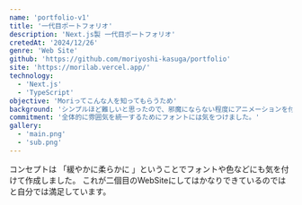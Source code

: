 ```yaml
---
name: 'portfolio-v1'
title: '一代目ポートフォリオ'
description: 'Next.js製 一代目ポートフォリオ'
cretedAt: '2024/12/26'
genre: 'Web Site'
github: 'https://github.com/moriyoshi-kasuga/portfolio'
site: 'https://morilab.vercel.app/'
technology:
  - 'Next.js'
  - 'TypeScript'
objective: 'Moriってこんな人を知ってもらうため'
background: 'シンプルほど難しいと思ったので、邪魔にならない程度にアニメーションを付けました。'
commitment: '全体的に雰囲気を統一するためにフォントには気をつけました。'
gallery:
  - 'main.png'
  - 'sub.png'
---
```


コンセプトは 「緩やかに柔らかに 」ということでフォントや色などにも気を付けて作成しました。
これが二個目のWebSiteにしてはかなりできているのではと自分では満足しています。
